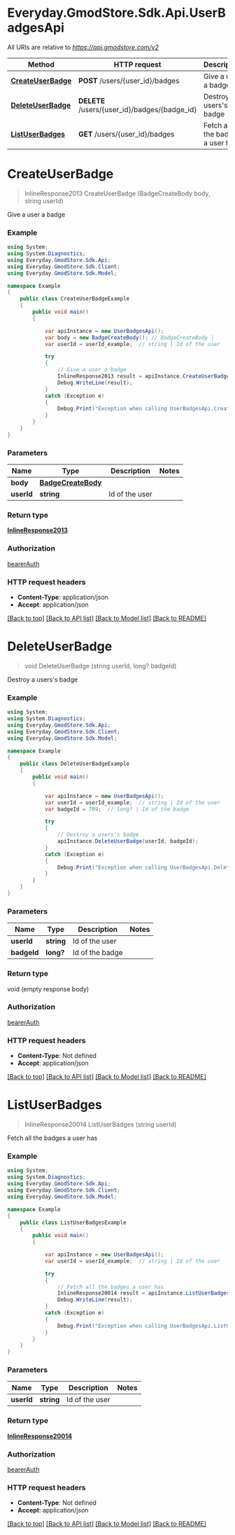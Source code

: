# Everyday.GmodStore.Sdk.Api.UserBadgesApi

All URIs are relative to *https://api.gmodstore.com/v2*

Method | HTTP request | Description
------------- | ------------- | -------------
[**CreateUserBadge**](UserBadgesApi.md#createuserbadge) | **POST** /users/{user_id}/badges | Give a user a badge
[**DeleteUserBadge**](UserBadgesApi.md#deleteuserbadge) | **DELETE** /users/{user_id}/badges/{badge_id} | Destroy a users&#x27;s badge
[**ListUserBadges**](UserBadgesApi.md#listuserbadges) | **GET** /users/{user_id}/badges | Fetch all the badges a user has

<a name="createuserbadge"></a>
# **CreateUserBadge**
> InlineResponse2013 CreateUserBadge (BadgeCreateBody body, string userId)

Give a user a badge

### Example
```csharp
using System;
using System.Diagnostics;
using Everyday.GmodStore.Sdk.Api;
using Everyday.GmodStore.Sdk.Client;
using Everyday.GmodStore.Sdk.Model;

namespace Example
{
    public class CreateUserBadgeExample
    {
        public void main()
        {

            var apiInstance = new UserBadgesApi();
            var body = new BadgeCreateBody(); // BadgeCreateBody | 
            var userId = userId_example;  // string | Id of the user

            try
            {
                // Give a user a badge
                InlineResponse2013 result = apiInstance.CreateUserBadge(body, userId);
                Debug.WriteLine(result);
            }
            catch (Exception e)
            {
                Debug.Print("Exception when calling UserBadgesApi.CreateUserBadge: " + e.Message );
            }
        }
    }
}
```

### Parameters

Name | Type | Description  | Notes
------------- | ------------- | ------------- | -------------
 **body** | [**BadgeCreateBody**](BadgeCreateBody.md)|  | 
 **userId** | **string**| Id of the user | 

### Return type

[**InlineResponse2013**](InlineResponse2013.md)

### Authorization

[bearerAuth](../README.md#bearerAuth)

### HTTP request headers

 - **Content-Type**: application/json
 - **Accept**: application/json

[[Back to top]](#) [[Back to API list]](../README.md#documentation-for-api-endpoints) [[Back to Model list]](../README.md#documentation-for-models) [[Back to README]](../README.md)
<a name="deleteuserbadge"></a>
# **DeleteUserBadge**
> void DeleteUserBadge (string userId, long? badgeId)

Destroy a users's badge

### Example
```csharp
using System;
using System.Diagnostics;
using Everyday.GmodStore.Sdk.Api;
using Everyday.GmodStore.Sdk.Client;
using Everyday.GmodStore.Sdk.Model;

namespace Example
{
    public class DeleteUserBadgeExample
    {
        public void main()
        {

            var apiInstance = new UserBadgesApi();
            var userId = userId_example;  // string | Id of the user
            var badgeId = 789;  // long? | Id of the badge

            try
            {
                // Destroy a users's badge
                apiInstance.DeleteUserBadge(userId, badgeId);
            }
            catch (Exception e)
            {
                Debug.Print("Exception when calling UserBadgesApi.DeleteUserBadge: " + e.Message );
            }
        }
    }
}
```

### Parameters

Name | Type | Description  | Notes
------------- | ------------- | ------------- | -------------
 **userId** | **string**| Id of the user | 
 **badgeId** | **long?**| Id of the badge | 

### Return type

void (empty response body)

### Authorization

[bearerAuth](../README.md#bearerAuth)

### HTTP request headers

 - **Content-Type**: Not defined
 - **Accept**: application/json

[[Back to top]](#) [[Back to API list]](../README.md#documentation-for-api-endpoints) [[Back to Model list]](../README.md#documentation-for-models) [[Back to README]](../README.md)
<a name="listuserbadges"></a>
# **ListUserBadges**
> InlineResponse20014 ListUserBadges (string userId)

Fetch all the badges a user has

### Example
```csharp
using System;
using System.Diagnostics;
using Everyday.GmodStore.Sdk.Api;
using Everyday.GmodStore.Sdk.Client;
using Everyday.GmodStore.Sdk.Model;

namespace Example
{
    public class ListUserBadgesExample
    {
        public void main()
        {

            var apiInstance = new UserBadgesApi();
            var userId = userId_example;  // string | Id of the user

            try
            {
                // Fetch all the badges a user has
                InlineResponse20014 result = apiInstance.ListUserBadges(userId);
                Debug.WriteLine(result);
            }
            catch (Exception e)
            {
                Debug.Print("Exception when calling UserBadgesApi.ListUserBadges: " + e.Message );
            }
        }
    }
}
```

### Parameters

Name | Type | Description  | Notes
------------- | ------------- | ------------- | -------------
 **userId** | **string**| Id of the user | 

### Return type

[**InlineResponse20014**](InlineResponse20014.md)

### Authorization

[bearerAuth](../README.md#bearerAuth)

### HTTP request headers

 - **Content-Type**: Not defined
 - **Accept**: application/json

[[Back to top]](#) [[Back to API list]](../README.md#documentation-for-api-endpoints) [[Back to Model list]](../README.md#documentation-for-models) [[Back to README]](../README.md)
